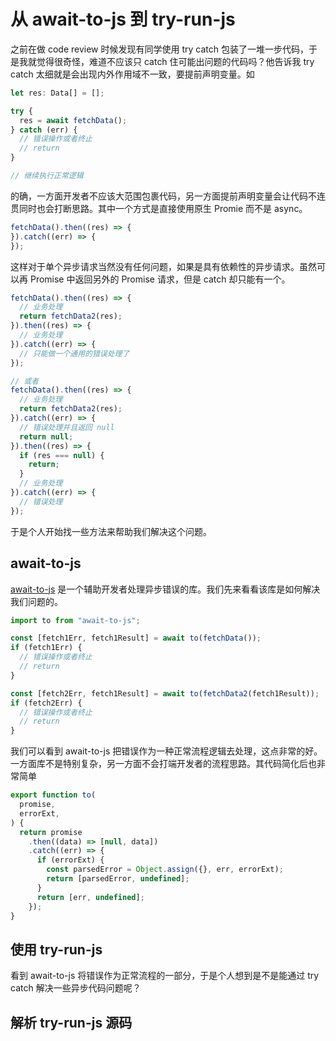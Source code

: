 # 从 await-to-js 到 try-run-js

之前在做 code review 时候发现有同学使用 try catch 包装了一堆一步代码，于是我就觉得很奇怪，难道不应该只 catch
住可能出问题的代码吗？他告诉我 try catch 太细就是会出现内外作用域不一致，要提前声明变量。如

```ts
let res: Data[] = [];

try {
  res = await fetchData();
} catch (err) {
  // 错误操作或者终止
  // return
}

// 继续执行正常逻辑
```

的确，一方面开发者不应该大范围包裹代码，另一方面提前声明变量会让代码不连贯同时也会打断思路。其中一个方式是直接使用原生 Promie 而不是 async。

```ts
fetchData().then((res) => {
}).catch((err) => {
});
```

这样对于单个异步请求当然没有任何问题，如果是具有依赖性的异步请求。虽然可以再 Promise 中返回另外的 Promise 请求，但是 catch
却只能有一个。

```ts
fetchData().then((res) => {
  // 业务处理
  return fetchData2(res);
}).then((res) => {
  // 业务处理
}).catch((err) => {
  // 只能做一个通用的错误处理了
});

// 或者
fetchData().then((res) => {
  // 业务处理
  return fetchData2(res);
}).catch((err) => {
  // 错误处理并且返回 null
  return null;
}).then((res) => {
  if (res === null) {
    return;
  }
  // 业务处理
}).catch((err) => {
  // 错误处理
});
```

于是个人开始找一些方法来帮助我们解决这个问题。

## await-to-js

[await-to-js](https://github.com/scopsy/await-to-js)
是一个辅助开发者处理异步错误的库。我们先来看看该库是如何解决我们问题的。

```ts
import to from "await-to-js";

const [fetch1Err, fetch1Result] = await to(fetchData());
if (fetch1Err) {
  // 错误操作或者终止
  // return
}

const [fetch2Err, fetch1Result] = await to(fetchData2(fetch1Result));
if (fetch2Err) {
  // 错误操作或者终止
  // return
}
```

我们可以看到 await-to-js 把错误作为一种正常流程逻辑去处理，这点非常的好。一方面库不是特别复杂，另一方面不会打端开发者的流程思路。其代码简化后也非常简单

```js
export function to(
  promise,
  errorExt,
) {
  return promise
    .then((data) => [null, data])
    .catch((err) => {
      if (errorExt) {
        const parsedError = Object.assign({}, err, errorExt);
        return [parsedError, undefined];
      }
      return [err, undefined];
    });
}
```

## 使用 try-run-js

看到 await-to-js 将错误作为正常流程的一部分，于是个人想到是不是能通过 try catch 解决一些异步代码问题呢？




## 解析 try-run-js 源码
